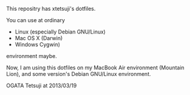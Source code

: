 This repositry has xtetsuji's dotfiles.

You can use at ordinary 

- Linux (especially Debian GNU/Linux)
- Mac OS X (Darwin)
- Windows Cygwin)

environment maybe.

Now, I am using this dotfiles on my MacBook Air environment (Mountain Lion),
and some version's Debian GNU/Linux environment.

OGATA Tetsuji at 2013/03/19
